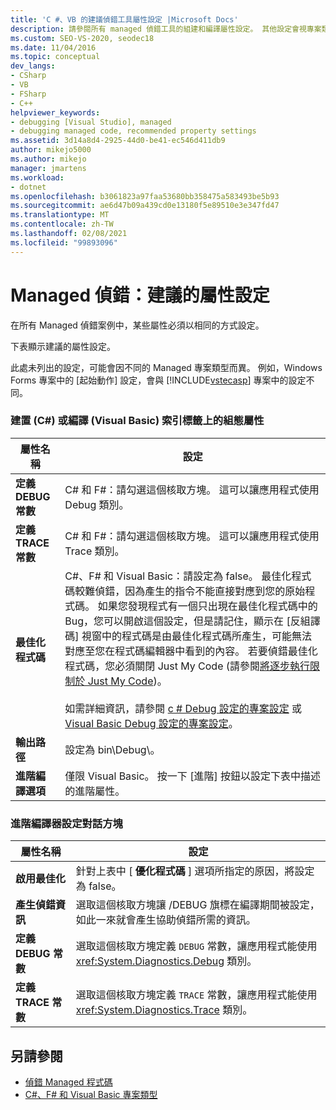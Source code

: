 ```yaml
---
title: 'C #、VB 的建議偵錯工具屬性設定 |Microsoft Docs'
description: 請參閱所有 managed 偵錯工具的組建和編譯屬性設定。 其他設定會視專案類型而有所不同。
ms.custom: SEO-VS-2020, seodec18
ms.date: 11/04/2016
ms.topic: conceptual
dev_langs:
- CSharp
- VB
- FSharp
- C++
helpviewer_keywords:
- debugging [Visual Studio], managed
- debugging managed code, recommended property settings
ms.assetid: 3d14a8d4-2925-44d0-be41-ec546d411db9
author: mikejo5000
ms.author: mikejo
manager: jmartens
ms.workload:
- dotnet
ms.openlocfilehash: b3061823a97faa53680bb358475a583493be5b93
ms.sourcegitcommit: ae6d47b09a439cd0e13180f5e89510e3e347fd47
ms.translationtype: MT
ms.contentlocale: zh-TW
ms.lasthandoff: 02/08/2021
ms.locfileid: "99893096"
---
```

# <a name="managed-debugging-recommended-property-settings"></a>Managed 偵錯：建議的屬性設定
在所有 Managed 偵錯案例中，某些屬性必須以相同的方式設定。

 下表顯示建議的屬性設定。

 此處未列出的設定，可能會因不同的 Managed 專案類型而異。 例如，Windows Forms 專案中的 [起始動作] 設定，會與 [!INCLUDE[vstecasp](../code-quality/includes/vstecasp_md.md)] 專案中的設定不同。

### <a name="configuration-properties-on-the-build-c-or-compile-visual-basic-tab"></a>建置 (C#) 或編譯 (Visual Basic) 索引標籤上的組態屬性

|**屬性名稱**|**設定**|
|-----------------------|-----------------|
|**定義 DEBUG 常數**|C# 和 F#：請勾選這個核取方塊。 這可以讓應用程式使用 Debug 類別。|
|**定義 TRACE 常數**|C# 和 F#：請勾選這個核取方塊。 這可以讓應用程式使用 Trace 類別。|
|**最佳化程式碼**|C#、F# 和 Visual Basic：請設定為 false。 最佳化程式碼較難偵錯，因為產生的指令不能直接對應到您的原始程式碼。 如果您發現程式有一個只出現在最佳化程式碼中的 Bug，您可以開啟這個設定，但是請記住，顯示在 [反組譯碼] 視窗中的程式碼是由最佳化程式碼所產生，可能無法對應至您在程式碼編輯器中看到的內容。 若要偵錯最佳化程式碼，您必須關閉 Just My Code  (請參閱[將逐步執行限制於 Just My Code](../debugger/navigating-through-code-with-the-debugger.md#BKMK_Restrict_stepping_to_Just_My_Code))。<br /><br /> 如需詳細資訊，請參閱 [c # Debug 設定的專案設定](../debugger/project-settings-for-csharp-debug-configurations.md) 或 [Visual Basic Debug 設定的專案設定](../debugger/project-settings-for-a-visual-basic-debug-configuration.md)。|
|**輸出路徑**|設定為 bin\Debug\\。|
|**進階編譯選項**|僅限 Visual Basic。 按一下 [進階] 按鈕以設定下表中描述的進階屬性。|

### <a name="advanced-compiler-settings-dialog-box"></a>進階編譯器設定對話方塊

|**屬性名稱**|**設定**|
|-----------------------|-----------------|
|**啟用最佳化**|針對上表中 [ **優化程式碼** ] 選項所指定的原因，將設定為 false。|
|**產生偵錯資訊**|選取這個核取方塊讓 /DEBUG 旗標在編譯期間被設定，如此一來就會產生協助偵錯所需的資訊。|
|**定義 DEBUG 常數**|選取這個核取方塊定義 `DEBUG` 常數，讓應用程式能使用 <xref:System.Diagnostics.Debug> 類別。|
|**定義 TRACE 常數**|選取這個核取方塊定義 `TRACE` 常數，讓應用程式能使用 <xref:System.Diagnostics.Trace> 類別。|

## <a name="see-also"></a>另請參閱
- [偵錯 Managed 程式碼](../debugger/debugging-managed-code.md)
- [C#、F# 和 Visual Basic 專案類型](../debugger/debugging-preparation-csharp-f-hash-and-visual-basic-project-types.md)